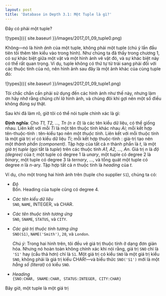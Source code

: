 ```yaml
---
layout: post
title: 'Database in Depth 3.1: Một Tuple là gì?'
---
```


Đây có phải một tuple?

![types]({{ site.baseurl }}/images/2017_01_09_tuple0.png)

Không&mdash;nó là *hình ảnh* của một tuple, không phải một tuple (chú ý lần đầu tiên tôi thêm tên kiểu vào trong hình). Như chúng ta đã thấy trong chương 1, có sự khác biệt giữa một vật và một hình ảnh vẽ vật đó, và sự khác biệt này có thể rất quan trọng. Ví dụ, tuple không có thứ tự từ trái sang phải đối với các thuộc tính của nó, nên hình ảnh sau đây là một ảnh khác của cùng tuple đó:

![types]({{ site.baseurl }}/images/2017_01_09_tuple1.png)

Tôi chắc chắn cần phải sử dụng đến các hình ảnh như thế này, nhưng làm ơn hãy nhớ rằng chúng *chỉ là* hình ảnh, và chúng đôi khi gợi nên một số điều không đúng sự thật.

Sau khi đã làm rõ, giờ tôi có thể nói tuple chính xác là gì:

<div class="definition">
  <strong>Định nghĩa</strong>: Cho <em>T1, T2, ..., Tn (n &#8805; 0)</em> là các tên kiểu dữ liệu, có thể giống nhau. Liên kết với mỗi <em>Ti</em> là một tên thuộc tính khác nhau <em>Ai</em>; mỗi kết hợp tên-thuộc-tính : tên-kiểu tạo nên một <em>thuộc tính</em>. Liên kết với mỗi thuộc tính là một giá trị <em>vi</em> có kiểu dữ liệu <em>Ti</em>; mỗi kết hợp thuộc-tính : giá-trị tạo nên một <em>thành phần (component)</em>. Tập hợp của tất cả <em>n</em> thành phần là <em>t</em>, là một <em>giá trị tuple</em> (gọi tắt là <em>tuple</em>) trên các thuộc tính <em>A1, A2, ..., An</em>. Giá trị <em>n</em> là <em>độ (degree)</em> của <em>t</em>; một tuple có degree 1 là <em>unary</em>, một tuple có degree 2 là <em>binary</em>, một tuple có degree 3 là <em>ternary</em>, ..., và tổng quát một tuple có degree <em>n</em> là <em>n</em>-ary. Tập hợp tất cả <em>n</em> thuộc tính là <em>heading</em> của <em>t</em>.
</div>

Ví dụ, cho một trong hai hình ảnh trên (tuple cho supplier `S1`), chúng ta có:

 * *Độ*<br/>
Bốn. Heading của tuple cũng có degree 4.

 * *Các tên kiểu dữ liệu*<br/>
`SNO`, `NAME`, INTEGER, và CHAR.

 * *Các tên thuộc tính tương ứng*<br/>
`SNO`, `SNAME`, `STATUS`, và `CITY`.

 * *Các giá trị thuộc tính tương ứng*<br/>
`SNO(S1)`, `NAME('Smith')`, `20`, và `London`.<br/>

   *Chú ý:* Trong hai hình trên, tôi đều vẽ giá trị thuộc tính ở dạng đơn giản hóa. Nhưng nó hoàn toàn không chính xác khi nói rằng, giá trị `SNO` chỉ là `'S1'` hay (cẩu thả hơn) chỉ là `S1`. Một giá trị có kiểu `SNO` là một giá trị kiểu `SNO`, không phải là giá trị kiểu CHAR!&mdash;và biểu thức `SNO('S1')` mới là một *hằng số (literal)* có kiểu `SNO`.

 * *Heading*<br/>
`{SNO:CHAR, SNAME:CHAR, STATUS:INTEGER, CITY:CHAR}`

Bây giờ, một tuple là một giá trị
